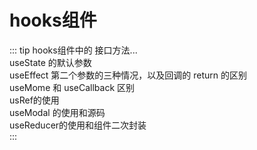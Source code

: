 # hooks组件

::: tip
hooks组件中的 接口方法...<br/>
useState 的默认参数<br/>
useEffect 第二个参数的三种情况，以及回调的 return 的区别 <br/>
useMome 和 useCallback 区别 <br/>
usRef的使用 <br/>
useModal 的使用和源码 <br/>
useReducer的使用和组件二次封装 <br/>
:::